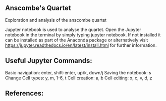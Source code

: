 ## Anscombe's Quartet

Exploration and analysis of the anscombe quartet 

Jupyter notebook is used to analyse the quartet. Open the Jupyter notebook in the terminal by simply typing jupyter notebook. If not installed it can be installed as part of the Anaconda package or alternatively visit https://jupyter.readthedocs.io/en/latest/install.html for further information.

## Useful Jupyter Commands:

Basic navigation: enter, shift-enter, up/k, down/j 
Saving the notebook: s 
Change Cell types: y, m, 1-6, t 
Cell creation: a, b 
Cell editing: x, c, v, d, z

## References:

